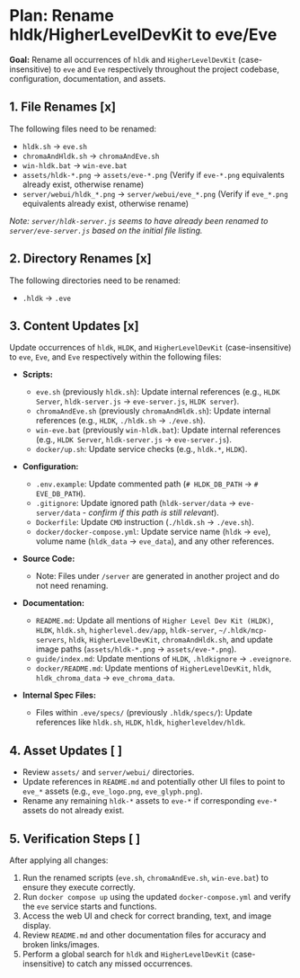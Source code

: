 <!-- Agent Note: Mark each section as complete by changing [ ] to [x] -->

# Plan: Rename hldk/HigherLevelDevKit to eve/Eve

**Goal:** Rename all occurrences of `hldk` and `HigherLevelDevKit` (case-insensitive) to `eve` and `Eve` respectively throughout the project codebase, configuration, documentation, and assets.

## 1. File Renames [x]

The following files need to be renamed:

-   `hldk.sh` -> `eve.sh`
-   `chromaAndHldk.sh` -> `chromaAndEve.sh`
-   `win-hldk.bat` -> `win-eve.bat`
-   `assets/hldk-*.png` -> `assets/eve-*.png` (Verify if `eve-*.png` equivalents already exist, otherwise rename)
-   `server/webui/hldk_*.png` -> `server/webui/eve_*.png` (Verify if `eve_*.png` equivalents already exist, otherwise rename)

*Note: `server/hldk-server.js` seems to have already been renamed to `server/eve-server.js` based on the initial file listing.*

## 2. Directory Renames [x]

The following directories need to be renamed:

-   `.hldk` -> `.eve`

## 3. Content Updates [x]

Update occurrences of `hldk`, `HLDK`, and `HigherLevelDevKit` (case-insensitive) to `eve`, `Eve`, and `Eve` respectively within the following files:

-   **Scripts:**
    -   `eve.sh` (previously `hldk.sh`): Update internal references (e.g., `HLDK Server`, `hldk-server.js` -> `eve-server.js`, `HLDK server`).
    -   `chromaAndEve.sh` (previously `chromaAndHldk.sh`): Update internal references (e.g., `HLDK`, `./hldk.sh` -> `./eve.sh`).
    -   `win-eve.bat` (previously `win-hldk.bat`): Update internal references (e.g., `HLDK Server`, `hldk-server.js` -> `eve-server.js`).
    -   `docker/up.sh`: Update service checks (e.g., `hldk.*`, `HLDK`).

-   **Configuration:**
    -   `.env.example`: Update commented path (`# HLDK_DB_PATH` -> `# EVE_DB_PATH`).
    -   `.gitignore`: Update ignored path (`hldk-server/data` -> `eve-server/data` - *confirm if this path is still relevant*).
    -   `Dockerfile`: Update `CMD` instruction (`./hldk.sh` -> `./eve.sh`).
    -   `docker/docker-compose.yml`: Update service name (`hldk` -> `eve`), volume name (`hldk_data` -> `eve_data`), and any other references.

-   **Source Code:**
    -   Note: Files under `/server` are generated in another project and do not need renaming.

-   **Documentation:**
    -   `README.md`: Update all mentions of `Higher Level Dev Kit (HLDK)`, `HLDK`, `hldk.sh`, `higherlevel.dev/app`, `hldk-server`, `~/.hldk/mcp-servers`, `hldk`, `HigherLevelDevKit`, `chromaAndHldk.sh`, and update image paths (`assets/hldk-*.png` -> `assets/eve-*.png`).
    -   `guide/index.md`: Update mentions of `HLDK`, `.hldkignore` -> `.eveignore`.
    -   `docker/README.md`: Update mentions of `HigherLevelDevKit`, `hldk`, `hldk_chroma_data` -> `eve_chroma_data`.

-   **Internal Spec Files:**
    -   Files within `.eve/specs/` (previously `.hldk/specs/`): Update references like `hldk.sh`, `HLDK`, `hldk`, `higherleveldev/hldk`.

## 4. Asset Updates [ ]

-   Review `assets/` and `server/webui/` directories.
-   Update references in `README.md` and potentially other UI files to point to `eve_*` assets (e.g., `eve_logo.png`, `eve_glyph.png`).
-   Rename any remaining `hldk-*` assets to `eve-*` if corresponding `eve-*` assets do not already exist.

## 5. Verification Steps [ ]

After applying all changes:

1.  Run the renamed scripts (`eve.sh`, `chromaAndEve.sh`, `win-eve.bat`) to ensure they execute correctly.
2.  Run `docker compose up` using the updated `docker-compose.yml` and verify the `eve` service starts and functions.
3.  Access the web UI and check for correct branding, text, and image display.
4.  Review `README.md` and other documentation files for accuracy and broken links/images.
5.  Perform a global search for `hldk` and `HigherLevelDevKit` (case-insensitive) to catch any missed occurrences.
